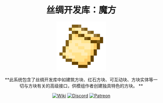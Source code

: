 <div style="text-align:center">

# 丝绸开发库：魔方

**<img src="../../img/icon.png" alt="Logo" width="160" height="160"/>**

**此系统包含了丝绸开发库中如建筑方块、红石方块、可互动块、方块实体等一切与方块有关的高级接口，供模组作者创建独具特色的方块。
**

[<img alt="Wiki" height="64" src="https://cdn.simpleicons.org/wikipedia/000000/FFFFFF]" width="64"/>](https://silk-mc.gitbook.io/silk-api)
[<img alt="Discord" height="64" src="https://cdn.simpleicons.org/discord" width="64"/>](https://discord.com/invite/ZJuQyH2RBz)
[<img alt="Patreon" height="64" src="https://cdn.simpleicons.org/patreon/000000/FFFFFF" width="64"/>](https://www.patreon.com/GameGeek_Saikel)

</div>
